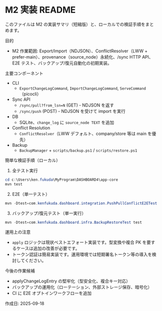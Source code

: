 # M2 実装 README

このファイルは M2 の実装サマリ（短縮版）と、ローカルでの検証手順をまとめます。

目的
- M2 作業範囲: Export/Import（NDJSON）、ConflictResolver（LWW + prefer-main）、provenance（source_node）永続化、/sync HTTP API、E2E テスト、バックアップ/復元自動化の初期実装。

主要コンポーネント
- CLI
  - `ExportChangeLogCommand`, `ImportChangeLogCommand`, `ServeCommand`（picocli）
- Sync API
  - `/sync/pull?from_lsn=N` (GET) - NDJSON を返す
  - `/sync/push` (POST) - NDJSON を受けて import を実行
- DB
  - SQLite、`change_log` に `source_node TEXT` を追加
- Conflict Resolution
  - `ConflictResolver`（LWW デフォルト、company/store 等は main を優先）
- Backup
  - `BackupManager` + `scripts/backup.ps1` / `scripts/restore.ps1`

簡単な検証手順（ローカル）

1) 全テスト実行

```powershell
cd c:\Users\ken.fukuda\MyProgram\DASHBOARD4\app-core
mvn test
```

2) E2E（単一テスト）

```powershell
mvn -Dtest=com.kenfukuda.dashboard.integration.PushPullConflictE2ETest test
```

3) バックアップ/復元テスト（単一実行）

```powershell
mvn -Dtest=com.kenfukuda.dashboard.infra.BackupRestoreTest test
```

運用上の注意
- `apply` ロジックは現状ベストエフォート実装です。型変換や複合 PK を要するケースは追加の改善が必要です。
- トークン認証は簡易実装です。運用環境では短期署名トークン等の導入を検討してください。

今後の作業候補
- applyChangeLogEntry の堅牢化（型安全化、複合キー対応）
- バックアップの運用化（ローテーション、外部ストレージ保存、暗号化）
- CI に E2E オプトインワークフローを追加

作成日: 2025-09-18
